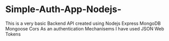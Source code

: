 # Simple-Auth-App-Nodejs-
This is a very basic Backend API created using Nodejs Express MongoDB Mongoose Cors
As an authentication Mechanisems I have used JSON Web Tokens
